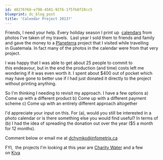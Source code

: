 ```yaml
---
id: 40276f68-e798-4501-92f6-1f5fb8f28cc5
blueprint: dc_blog_post
title: 'Calendar Project 2013?'
---
```

Friends, I need your help. Every holiday season I print up  <a href="/images/dc_blog_posts/2011/12/calendar-project/" target="_blank" rel="noopener">calendars</a> from photos I've taken of my travels.  Last year I sold them to friends and family and gave the money to a <a href="http://www.planeterra.org/mayan-community-homestay-project-projects-55.php" target="_blank" rel="noopener">Planeterra</a> project that I visited while travelling in Guatemala. In fact many of the photos in the calendar were from that very project.

I was happy that I was able to get about 25 people to commit to this endeavour, but in the end the production (and time) costs left me wondering if it was even worth it. I spent about $400 out of pocket which may have gone to better use if I had just donated it directly to the project without printing anything.

So I'm thinking I needing to revisit my approach. I have a few options
a) Come up with a different product
b) Come up with a different payment scheme
c) Come up with an entirely different approach altogether

I'd appreciate your input on this. For (a), would you still be interested in a photo calendar or is there something else you would find useful? In terms of (b) I had the idea of spreading the donation out over the year ($5 a month for 12 months).

Comment below or email me at <a href="mailto:dchymko@infometrix.ca">dchymko@infometrix.ca</a>

FYI,  the projects I'm looking at this year are <a href="http://www.charitywater.org/" target="_blank" rel="noopener">Charity Water</a> and a few on <a href="http://kiva.org" target="_blank" rel="noopener">Kiva</a>

&nbsp;

&nbsp;
